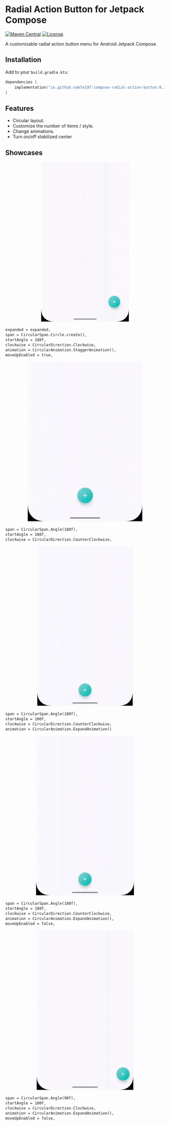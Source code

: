 # Radial Action Button for Jetpack Compose

[![Maven Central](https://img.shields.io/maven-central/v/io.github.namle197/compose-radial-action-button)](https://search.maven.org/artifact/io.github.namle197/compose-radial-action-button)
[![License](https://img.shields.io/badge/License-MIT-blue.svg)](https://opensource.org/licenses/MIT)

A customizable radial action button menu for Android Jetpack Compose.

## Installation

Add to your `build.gradle.kts`:

```kotlin
dependencies {
    implementation("io.github.namle197:compose-radial-action-button:0.1.0")
}
```
## Features
- Circular layout.
- Customize the number of items / style.
- Change animations.
- Turn on/off stabilized center

## Showcases
<img src="docs/images/full_circle_move_up.gif"/>

```
expanded = expanded,
span = CircularSpan.Circle.create(),
startAngle = 180f,
clockwise = CircularDirection.Clockwise,
animation = CircularAnimation.StaggerAnimation(),
moveUpEnabled = true,
```
<img src="docs/images/half_circle_move_up.gif"/>

```
span = CircularSpan.Angle(180f),
startAngle = 180f,
clockwise = CircularDirection.CounterClockwise,
```

<img src="docs/images/half_expand_animation.gif"/>

```
span = CircularSpan.Angle(180f),
startAngle = 180f,
clockwise = CircularDirection.CounterClockwise,
animation = CircularAnimation.ExpandAnimation()
```

<img src="docs/images/half_stabilized.gif"/>

```
span = CircularSpan.Angle(180f),
startAngle = 180f,
clockwise = CircularDirection.CounterClockwise,
animation = CircularAnimation.ExpandAnimation(),
moveUpEnabled = false,
```

<img src="docs/images/quarter_stablized.gif"/>

```
span = CircularSpan.Angle(90f),
startAngle = 180f,
clockwise = CircularDirection.Clockwise,
animation = CircularAnimation.ExpandAnimation(),
moveUpEnabled = false,
```